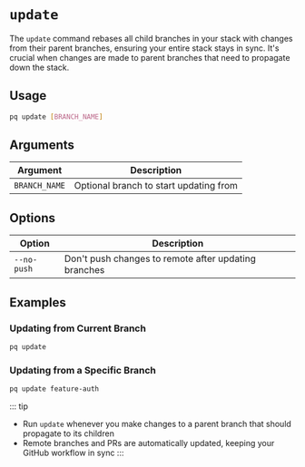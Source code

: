 # `update`

The `update` command rebases all child branches in your stack with changes from their parent branches, ensuring your entire stack stays in sync. It's crucial when changes are made to parent branches that need to propagate down the stack.

## Usage

```bash
pq update [BRANCH_NAME]
```

## Arguments

| Argument | Description |
|----------|-------------|
| `BRANCH_NAME` | Optional branch to start updating from |

## Options

| Option | Description |
|--------|-------------|
| `--no-push` | Don't push changes to remote after updating branches |

## Examples

### Updating from Current Branch

```bash
pq update
```

### Updating from a Specific Branch

```bash
pq update feature-auth
```

::: tip
- Run `update` whenever you make changes to a parent branch that should propagate to its children
- Remote branches and PRs are automatically updated, keeping your GitHub workflow in sync
:::

